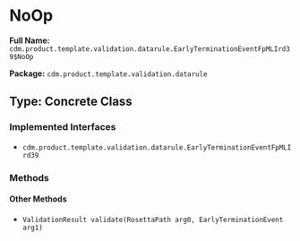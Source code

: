 # NoOp

**Full Name:** `cdm.product.template.validation.datarule.EarlyTerminationEventFpMLIrd39$NoOp`

**Package:** `cdm.product.template.validation.datarule`

## Type: Concrete Class

### Implemented Interfaces

- `cdm.product.template.validation.datarule.EarlyTerminationEventFpMLIrd39`

### Methods

#### Other Methods

- `ValidationResult validate(RosettaPath arg0, EarlyTerminationEvent arg1)`

